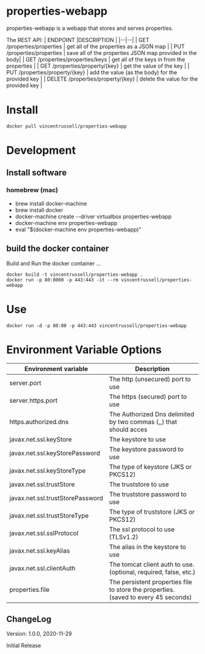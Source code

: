 properties-webapp
============================

properties-webapp is a webapp that stores and serves properties.


The REST API:
| ENDPOINT |DESCRIPTION  |
|--|--|
| GET /properties/properties | get all of the properties as a JSON map |
| PUT /properties/properties | save all of the properties JSON map provided in the body|
| GET /properties/properties/keys | get all of the keys in from the properties |
| GET /properties/property/{key} | get the value of the key |
| PUT /properties/property/{key} | add the value (as the body) for the provided key |
| DELETE /properties/property/{key} | delete the value for the provided key |


# Install

```
docker pull vincentrussell/properties-webapp
```

# Development
## Install software
### homebrew (mac)
* brew install docker-machine
* brew install docker
* docker-machine create --driver virtualbox properties-webapp
* docker-machine env properties-webapp
* eval "$(docker-machine env properties-webapp)"


## build the docker container
Build and Run the docker container ...

```
docker build -t vincentrussell/properties-webapp .
docker run -p 80:8000 -p 443:443 -it --rm vincentrussell/properties-webapp
```

# Use

```
docker run -d -p 80:80 -p 443:443 vincentrussell/properties-webapp
```

# Environment Variable Options

|Environment variable  | Description |
|--|--|
| server.port | The http (unsecured) port to use  |
| server.https.port | The https (secured) port to use  |
| https.authorized.dns | The Authorized Dns delimited by two commas (,,) that should acces  |
| javax.net.ssl.keyStore | The keystore to use  |
| javax.net.ssl.keyStorePassword | The keystore password to use  |
| javax.net.ssl.keyStoreType | The type of keystore (JKS or PKCS12)  |
| javax.net.ssl.trustStore | The truststore to use |
| javax.net.ssl.trustStorePassword| The truststore password to use  |
| javax.net.ssl.trustStoreType | The type of truststore (JKS or PKCS12)  |
| javax.net.ssl.sslProtocol | The ssl protocol to use (TLSv1.2)  |
| javax.net.ssl.keyAlias | The alias in the keystore to use  |
| javax.net.ssl.clientAuth | The tomcat client auth to use.  (optional, required, false, etc.)  |
| properties.file | The persistent properties file to store the properties. (saved to every 45 seconds)  |



## ChangeLog

Version: 1.0.0, 2020-11-29

Initial Release